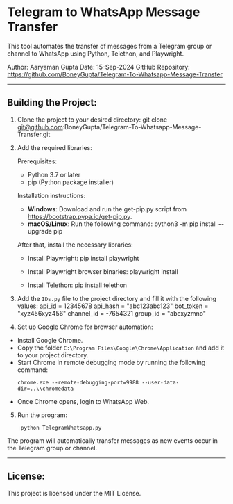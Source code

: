 Telegram to WhatsApp Message Transfer
======================================

This tool automates the transfer of messages from a Telegram group or channel to WhatsApp using Python, Telethon, and Playwright.

Author: Aaryaman Gupta
Date: 15-Sep-2024
GitHub Repository: https://github.com/BoneyGupta/Telegram-To-Whatsapp-Message-Transfer

--------------------------------------
Building the Project:
--------------------------------------

1) Clone the project to your desired directory:
   git clone git@github.com:BoneyGupta/Telegram-To-Whatsapp-Message-Transfer.git

2) Add the required libraries:

   Prerequisites:
   - Python 3.7 or later
   - pip (Python package installer)

   Installation instructions:
   - **Windows**: Download and run the get-pip.py script from https://bootstrap.pypa.io/get-pip.py.
   - **macOS/Linux**: Run the following command:
     python3 -m pip install --upgrade pip

   After that, install the necessary libraries:
   - Install Playwright:
     pip install playwright

   - Install Playwright browser binaries:
     playwright install

   - Install Telethon:
     pip install telethon

3) Add the `IDs.py` file to the project directory and fill it with the following values:
   api_id = 12345678 api_hash = "abc123abc123" bot_token = "xyz456xyz456" channel_id = -7654321 group_id = "abcxyzmno"


4) Set up Google Chrome for browser automation:
- Install Google Chrome.
- Copy the folder `C:\Program Files\Google\Chrome\Application` and add it to your project directory.
- Start Chrome in remote debugging mode by running the following command:
  ```
  chrome.exe --remote-debugging-port=9988 --user-data-dir=..\\chromedata
  ```
- Once Chrome opens, login to WhatsApp Web.

5) Run the program:
   ```
    python TelegramWhatsapp.py
   ```


The program will automatically transfer messages as new events occur in the Telegram group or channel.

--------------------------------------
License:
--------------------------------------
This project is licensed under the MIT License.


